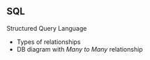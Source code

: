 ## SQL
Structured Query Language

- Types of relationships
- DB diagram with *Many to Many* relationship
